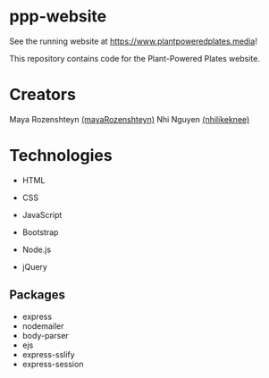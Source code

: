 # ppp-website
See the running website at https://www.plantpoweredplates.media!

This repository contains code for the Plant-Powered Plates website.

# Creators
Maya Rozenshteyn [(mayaRozenshteyn)](https://github.com/mayaRozenshteyn)
Nhi Nguyen [(nhilikeknee)](https://github.com/nhilikeknee)

# Technologies
* HTML
* CSS
* JavaScript
* Bootstrap

* Node.js
* jQuery

 ## Packages
 * express
 * nodemailer
 * body-parser
 * ejs
 * express-sslify
 * express-session
 
